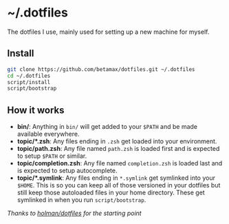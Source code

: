 # ~/.dotfiles

The dotfiles I use, mainly used for setting up a new machine for myself.

## Install

```sh
git clone https://github.com/betamax/dotfiles.git ~/.dotfiles
cd ~/.dotfiles
script/install
script/bootstrap
```

## How it works

- **bin/**: Anything in `bin/` will get added to your `$PATH` and be made
  available everywhere.
- **topic/\*.zsh**: Any files ending in `.zsh` get loaded into your
  environment.
- **topic/path.zsh**: Any file named `path.zsh` is loaded first and is
  expected to setup `$PATH` or similar.
- **topic/completion.zsh**: Any file named `completion.zsh` is loaded
  last and is expected to setup autocomplete.
- **topic/\*.symlink**: Any files ending in `*.symlink` get symlinked into
  your `$HOME`. This is so you can keep all of those versioned in your dotfiles
  but still keep those autoloaded files in your home directory. These get
  symlinked in when you run `script/bootstrap`.



_Thanks to [holman/dotfiles](https://github.com/holman/dotfiles) for the starting point_